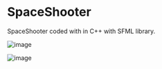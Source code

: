 # SpaceShooter
SpaceShooter coded with in C++ with SFML library. 

![image](https://user-images.githubusercontent.com/89359304/132261747-57d64d75-9dcd-4631-a882-19504c32eca2.png)

![image](https://user-images.githubusercontent.com/89359304/132261826-1c47b8e6-8597-4f70-9ce2-edac0001b562.png)


